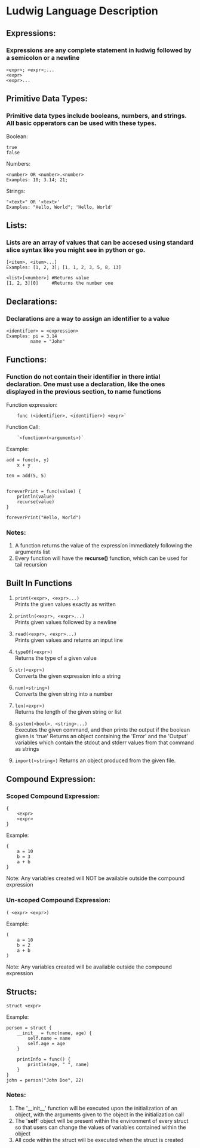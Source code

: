# Ludwig Language Description
## Expressions:
### Expressions are any complete statement in ludwig followed by a semicolon or a newline
```
<expr>; <expr>;...
<expr>
<expr>...
```

## Primitive Data Types:
### Primitive data types include booleans, numbers, and strings. All basic opperators can be used with these types.

Boolean:
```
true
false
```
Numbers:
```
<number> OR <number>.<number>
Examples: 10; 3.14; 21;
```
Strings:
```
"<text>" OR '<text>'
Examples: "Hello, World"; 'Hello, World'
```

## Lists:
### Lists are an array of values that can be accesed using standard slice syntax like you might see in python or go.
```
[<item>, <item>...]
Examples: [1, 2, 3]; [1, 1, 2, 3, 5, 8, 13]

<list>[<number>] #Returns value
[1, 2, 3][0]     #Returns the number one
```

## Declarations:
### Declarations are a way to assign an identifier to a value
```
<identifier> = <expression>
Examples: pi = 3.14
         name = "John"
```

## Functions:
### Function do not contain their identifier in there intial declaration. One must use a declaration, like the ones displayed in the previous section, to name functions
Function expression:
```
    func (<identifier>, <identifier>) <expr>`
```
Function Call:
```
    `<function>(<arguments>)`
```
Example:
```
add = func(x, y)
    x + y

ten = add(5, 5)


foreverPrint = func(value) {
    println(value)
    recurse(value)
}

foreverPrint("Hello, World")
```
### Notes:
1) A function returns the value of the expression immediately following the
arguments list<br/>
2) Every function will have the __recurse()__ function, which can be used for tail recursion

## Built In Functions
1) `print(<expr>, <expr>...)`    
    Prints the given values exactly as written

2) `println(<expr>, <expr>...)`  
    Prints given values followed by a newline

3) `read(<expr>, <expr>...)`     
    Prints given values and returns an input line
    
4) `typeOf(<expr>)`              
    Returns the type of a given value
5) `str(<expr>)`   
    Converts the given expression into a string
6) `num(<string>)`   
    Converts the given string into a number
7) `len(<expr>)`  
    Returns the length of the given string or list
9) `system(<bool>, <string>...)`  
    Executes the given command, and then prints the output if the boolean given is 'true'
    Returns an object containing the 'Error' and the 'Output' variables which contain the
    stdout and stderr values from that command as strings
10) `import(<string>)`
    Returns an object produced from the given file.

## Compound Expression:
### Scoped Compound Expression:
```
{ 
    <expr> 
    <expr> 
}
```
Example:
```
{
    a = 10
    b = 3
    a + b
}
```
Note: Any variables created will NOT be available outside the compound expression

### Un-scoped Compound Expression:
```
( <expr> <expr>)
```
Example:
```
(
    a = 10
    b = 2
    a + b
)
```
Note: Any variables created will be available outside the compound expression

## Structs:
```
struct <expr>
```

Example:
```
person = struct {
    __init__ = func(name, age) {
        self.name = name
        self.age = age
    }

    printInfo = func() {
        println(age, " ", name)
    }
}
john = person("John Doe", 22)
```

### Notes:
1) The '__init\__' function will be executed upon the initialization of an object, with the arguments given to the object in the initialization call<br/>
2) The '__self__' object will be present within the environment of every struct so that users can change the values of variables contained within the object<br/>
3) All code within the struct will be executed when the struct is created






























